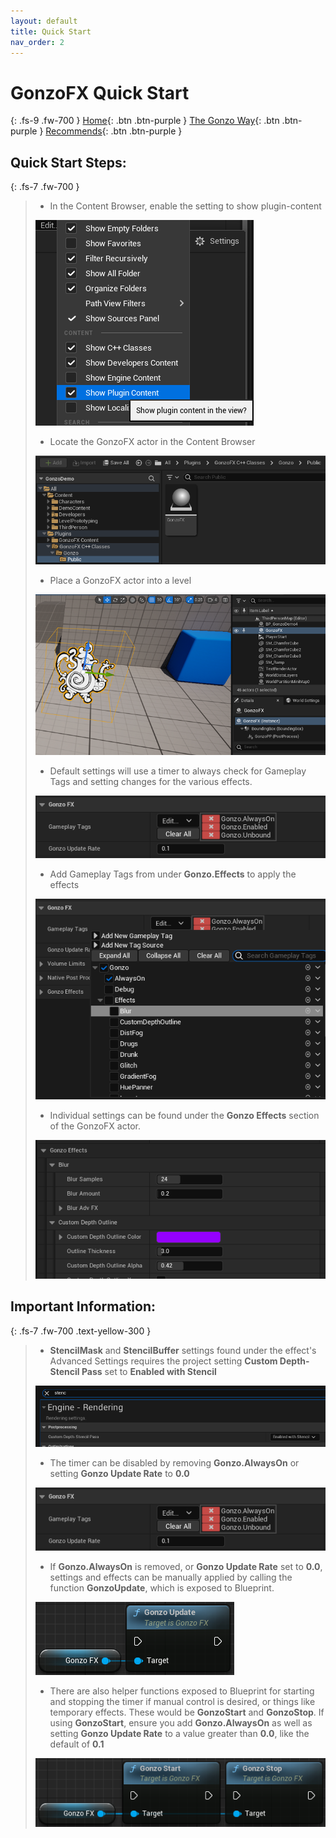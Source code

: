 ```yaml
---
layout: default
title: Quick Start
nav_order: 2
---
```

# GonzoFX Quick Start
{: .fs-9 .fw-700 }
[Home](https://madteapartygames.github.io/the-gonzo-docs/){: .btn .btn-purple }
[The Gonzo Way](https://madteapartygames.github.io/the-gonzo-docs/docs/deepdive.html){: .btn .btn-purple }
[Recommends](https://madteapartygames.github.io/the-gonzo-docs/docs/recommends.html){: .btn .btn-purple }

## Quick Start Steps:
{: .fs-7 .fw-700 }
> - In the Content Browser, enable the setting to show plugin-content
> 
> ![](../assets/images/browser-settings.png)
> - Locate the GonzoFX actor in the Content Browser
> 
> ![](../assets/images/actor-path.png) 
> - Place a GonzoFX actor into a level
> 
> ![](../assets/images/actor-place.png) 
> - Default settings will use a timer to always check for Gameplay Tags and setting changes for the various effects.
> 
> ![](../assets/images/actor-defaults.png) 
> - Add Gameplay Tags from under **Gonzo.Effects** to apply the effects
> 
> ![](../assets/images/actor-fx-tags.png) 
> - Individual settings can be found under the **Gonzo Effects** section of the GonzoFX actor.
> 
> ![](../assets/images/fx-settings.png) 

## **Important Information:**
{: .fs-7 .fw-700 .text-yellow-300 }
> - **StencilMask** and **StencilBuffer** settings found under the effect's Advanced Settings requires the project setting **Custom Depth-Stencil Pass** set to **Enabled with Stencil**
> 
> ![](../assets/images/proj-settings.png)
> - The timer can be disabled by removing **Gonzo.AlwaysOn** or setting **Gonzo Update Rate** to **0.0**
>
> ![](../assets/images/actor-defaults.png) 
> - If **Gonzo.AlwaysOn** is removed, or **Gonzo Update Rate** set to **0.0**, settings and effects can be manually applied by calling the function **GonzoUpdate**, which is exposed to Blueprint.
> 
> ![](../assets/images/gonzo-update.png)
> - There are also helper functions exposed to Blueprint for starting and stopping the timer if manual control is desired, or things like temporary effects. These would be **GonzoStart** and **GonzoStop**. If using **GonzoStart**, ensure you add **Gonzo.AlwaysOn** as well as setting **Gonzo Update Rate** to a value greater than **0.0**, like the default of **0.1**
>
> ![](../assets/images/gonzo-start-stop.png)

